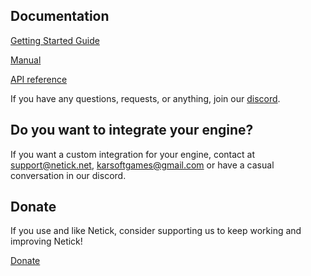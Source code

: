 
## Documentation

[Getting Started Guide](articles/getting-started-guide/0-overview.html)

[Manual](articles/understanding-client-server-model.html)

[API reference](api/index.html) 

<!-- 
## Getting Started

### Unity

> [!Video https://www.youtube.com/embed/QdFDaKai96E]

### Godot

> [!Video https://www.youtube.com/embed/eqDv8rPnYwk] -->

If you have any questions, requests, or anything, join our [discord](https://discord.com/invite/uV6bfG66Fx).


## Do you want to integrate your engine?

If you want a custom integration for your engine, contact at <support@netick.net>, <karsoftgames@gmail.com> or have a casual conversation in our discord.

## Donate

If you use and like Netick, consider supporting us to keep working and improving Netick!

[Donate](https://www.patreon.com/user?u=82493081)

<!-- ## Histroy of Netick

```mermaid
timeline
    title History of Netick
    2020 : Start of research and development of a private custom networking solution
    2021 : Start of the process of developing that custom solution to be a complete public-facing solution
    Late 2022 : Release of Netick 1
    2023 : Start of research and development of Netick 2
    2024 : Release of Netick 2
```
 -->

